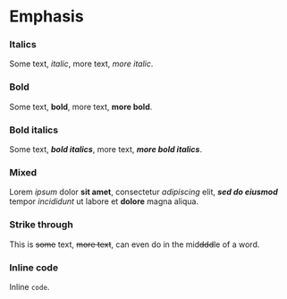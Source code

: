 # Emphasis

### Italics
Some text, *italic*, more text, _more italic_.

### Bold
Some text, **bold**, more text, __more bold__.

### Bold italics
Some text, ***bold italics***, more text, ___more bold italics___.

### Mixed

Lorem *ipsum* dolor **sit amet**, consectetur *adipiscing* elit,
***sed do eiusmod*** tempor *incididunt* ut labore et **dolore** magna aliqua. 

### Strike through

This is ~~some~~ text, ~~more text~~, can even do in the 
mid~~ddd~~le of a word.

### Inline code

Inline `code`.